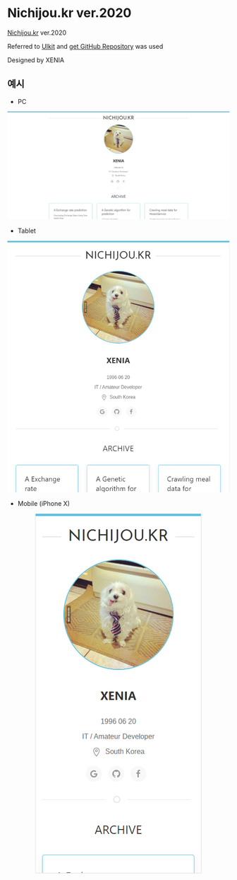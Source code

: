 # Nichijou.kr ver.2020

[Nichijou.kr](http://www.nichijou.kr) ver.2020 

Referred to [UIkit](https://getuikit.com/) and [get GitHub Repository](https://github.com/Xenia101/get-GitHub-Repository) was used

Designed by XENIA

## 예시

- PC

<p align=center float="left">
  <img src="https://github.com/Xenia101/Nichijou.kr-ver.2020/blob/master/img/pc.PNG?raw=true">
</p>

- Tablet

<p align=center float="left">
  <img src="https://github.com/Xenia101/Nichijou.kr-ver.2020/blob/master/img/ipad.PNG?raw=true">
</p>

- Mobile (iPhone X)

<p align=center float="left">
  <img src="https://github.com/Xenia101/Nichijou.kr-ver.2020/blob/master/img/mobile-iphoneX.PNG?raw=true">
</p>
  
  
